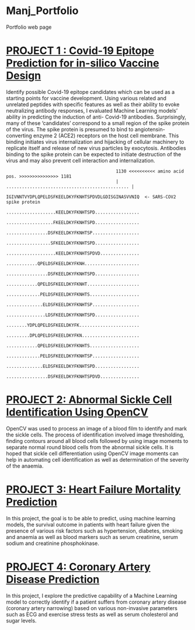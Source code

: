 # Manj_Portfolio
Portfolio web page
# [PROJECT 1 : Covid-19 Epitope Prediction for in-silico Vaccine Design](https://github.com/ManjWeerapura/python_projects/tree/main/Covid19_epitope_prediction_for_vaccine_development)
Identify possible Covid-19 epitope candidates which can be used as a starting points for vaccine development. Using various related and unrelated peptides with specific features as well as their ability to evoke neutralizing antibody responses, I evaluated Machine Learning models’ ability in predicting the induction of anti- Covid-19 antibodies.  Surprisingly, many of these ‘candidates’ correspond to a small region of the spike protein of the virus. The spike protein is presumed to bind to angiotensin-converting enzyme 2 (ACE2) receptors on the host cell membrane. This binding initiates virus internalization and hijacking of cellular machinery to replicate itself and release of new virus particles by exocytosis.  Antibodies binding to the spike protein can be expected to initiate destruction of the virus and may also prevent cell interaction and internalization.

                                              1130 <<<<<<<<<< amino acid pos. >>>>>>>>>>>>>>> 1181
                                              | ............................................... |
                                              IGIVNNTVYDPLQPELDSFKEELDKYFKNHTSPDVDLGDISGINASVVNIQ  <- SARS-COV2 spike protein
                                              ...................KEELDKYFKNHTSPD.................
                                              ..................FKEELDKYFKNHTSPD.................
                                              ................DSFKEELDKYFKNHTSP..................
                                              .................SFKEELDKYFKNHTSPD.................
                                              ...................KEELDKYFKNHTSPDVD...............
                                              ............QPELDSFKEELDKYFKNH.....................
                                              ................DSFKEELDKYFKNHTSPD.................
                                              ............QPELDSFKEELDKYFKNHT....................
                                              .............PELDSFKEELDKYFKNHTS...................
                                              ..............ELDSFKEELDKYFKNHTSP..................
                                              ...............LDSFKEELDKYFKNHTSPD.................
                                              ........YDPLQPELDSFKEELDKYFK.......................
                                              .........DPLQPELDSFKEELDKYFKN......................
                                              ............QPELDSFKEELDKYFKNHTS...................
                                              .............PELDSFKEELDKYFKNHTSP..................
                                              ..............ELDSFKEELDKYFKNHTSPD.................
                                              ................DSFKEELDKYFKNHTSPDVD...............


# [PROJECT 2: Abnormal Sickle Cell Identification Using OpenCV](https://github.com/ManjWeerapura/python_projects/tree/main/OpenCV_Sickle_cell_identification)
OpenCV was used to process an image of a blood film to identify and mark the sickle cells. The process of identification involved image thresholding, finding
contours around all blood cells followed by using image moments to separate normal round blood cells from the abnormal sickle cells. It is hoped that sickle cell differentiation 
using OpenCV image moments can help in automating cell identification as well as determination of the severity of the anaemia.

# [PROJECT 3: Heart Failure Mortality Prediction](https://github.com/ManjWeerapura/python_projects/tree/main/Heart_Failure_Mortality_Prediction)
In this project, the goal is to be able to predict, using machine learning models, the survival outcome in patients with heart failure given the presence of various risk factors such as hypertension, diabetes, smoking and anaemia as well as blood markers such as serum creatinine, serum sodium and creatinine phosphokinase.

# [PROJECT 4: Coronary Artery Disease Prediction](https://github.com/ManjWeerapura/python_projects/tree/main/Coronary_Artery_Disease_Prediction)
In this project, I explore the predictive capability of a Machine Learning model to correctly identify if a patient suffers from coronary artery disease (coronary artery narrowing) based on various non-invasive parameters such as ECG and exercise stress tests  as well as serum cholesterol and sugar levels.
